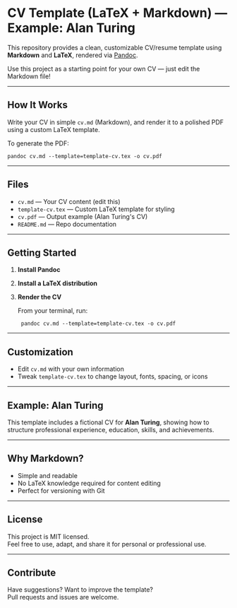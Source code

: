 # CV Template (LaTeX + Markdown) — Example: Alan Turing

This repository provides a clean, customizable CV/resume template using **Markdown** and **LaTeX**, rendered via [Pandoc](https://pandoc.org/).

Use this project as a starting point for your own CV — just edit the Markdown file!

---

## How It Works

Write your CV in simple `cv.md` (Markdown), and render it to a polished PDF using a custom LaTeX template.

To generate the PDF:

    pandoc cv.md --template=template-cv.tex -o cv.pdf

---

## Files

- `cv.md` — Your CV content (edit this)
- `template-cv.tex` — Custom LaTeX template for styling
- `cv.pdf` — Output example (Alan Turing's CV)
- `README.md` — Repo documentation

---

## Getting Started

1. **Install Pandoc**  

2. **Install a LaTeX distribution**  

3. **Render the CV**

    From your terminal, run:

        pandoc cv.md --template=template-cv.tex -o cv.pdf

---

## Customization

- Edit `cv.md` with your own information
- Tweak `template-cv.tex` to change layout, fonts, spacing, or icons

---

## Example: Alan Turing

This template includes a fictional CV for **Alan Turing**, showing how to structure professional experience, education, skills, and achievements.

---

## Why Markdown?

- Simple and readable
- No LaTeX knowledge required for content editing
- Perfect for versioning with Git

---

## License

This project is MIT licensed.  
Feel free to use, adapt, and share it for personal or professional use.

---

## Contribute

Have suggestions? Want to improve the template?  
Pull requests and issues are welcome.
